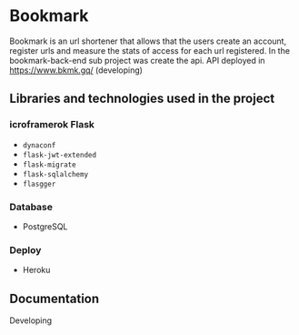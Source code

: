 # Bookmark
Bookmark is an url shortener that allows that the users create an account, register urls and measure the stats of access for each url registered. In the bookmark-back-end sub project was create the api. API deployed in https://www.bkmk.gq/ (developing)

## Libraries and technologies used in the project
### icroframerok Flask
* ```dynaconf```
* ```flask-jwt-extended```
* ```flask-migrate```
* ```flask-sqlalchemy```
* ```flasgger```
### Database
* PostgreSQL
### Deploy
* Heroku
## Documentation
Developing